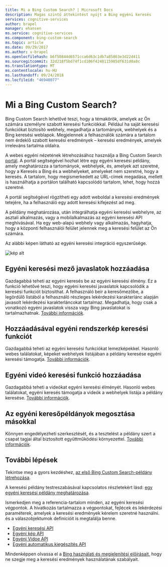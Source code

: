 ```yaml
---
title: Mi a Bing Custom Search? | Microsoft Docs
description: Magas szintű áttekintést nyújt a Bing egyéni keresés
services: cognitive-services
author: brapel
manager: ehansen
ms.service: cognitive-services
ms.component: bing-custom-search
ms.topic: article
ms.date: 09/29/2017
ms.author: v-brapel
ms.openlocfilehash: b6f50844d6571cca6d63c1db7a85863e3d22d411
ms.sourcegitcommit: 32d218f5bd74f1cd106f4248115985df631d0a8c
ms.translationtype: MT
ms.contentlocale: hu-HU
ms.lasthandoff: 09/24/2018
ms.locfileid: "46948077"
---
```

# <a name="what-is-bing-custom-search"></a>Mi a Bing Custom Search?

Bing Custom Search lehetővé teszi, hogy a témakörök, amelyek az Ön számára személyre szabott keresési funkciókkal. Például ha saját keresési funkciókat biztosító webhely, megadhatja a tartományok, webhelyek és a Bing keresési weblapok. Megjelennek a felhasználók számára a tartalom nem érdeklő szabott keresési eredmények – keresési eredmények, amelyek irreleváns tartalma oldalra.

A webes egyéni nézetének létrehozásához használja a Bing Custom Search [portál](https://customsearch.ai). A portál segítségével hozhat létre egy egyéni keresési példány, amely meghatározza a tartományok, webhelyek, és, amelyek azt szeretné, hogy a Keresés a Bing és a webhelyeket, amelyeket nem szeretné, hogy a keresés. A tartalom, hogy megismerkedett az URL-címek megadása, mellett is használhatja a portálon található kapcsolódó tartalom, lehet, hogy hozzá szeretné.

A portál segítségével rögzítheti egy adott weboldal a keresési eredmények tetejére, ha a felhasználó egy adott keresési kifejezést ad meg. 

A példány meghatározása, után integrálhatja egyéni keresési webhelyre, az asztali alkalmazás, vagy a mobilalkalmazás az egyéni keresési API meghívásával. Ha egy web-alapú webhely vagy alkalmazás, hagyhatja, hogy a központi felhasználói felület jelennek meg a keresési felület az Ön számára.

Az alábbi képen látható az egyéni keresési integráció egyszerűsége.

![kép alt](./media/bcs-overview.png "hogyan a Bing Custom Search működik.")

## <a name="adding-custom-search-box-suggestions"></a>Egyéni keresési mező javaslatok hozzáadása

Gazdagabbá teheti az egyéni keresés be az egyéni keresési élmény. Ez a funkció lehetővé teszi, hogy egyéni keresési javaslatok kapcsolódik a keresési funkciót biztosíthat. A felhasználó beír a keresőmezőbe, a legördülő listából a felhasználó részleges lekérdezési karakterlánc alapján javasolt lekérdezési karakterláncokat tartalmaz. Megadhatja, hogy csak a vonatkozó egyéni javaslatok vissza vagy Bing javaslatokat is tartalmazhatnak. [További információk](define-custom-suggestions.md).

## <a name="adding-custom-image-search-experience"></a>Hozzáadásával egyéni rendszerkép keresési funkciót

Gazdagabbá teheti az egyéni keresési funkciókat lemezképekkel. Hasonló webes találatokat, képeket webhelyek listájában a példány keresése egyéni keresési támogatja. [További információk](get-images-from-instance.md).

## <a name="adding-custom-video-search-experience"></a>Egyéni videó keresési funkció hozzáadása

Gazdagabbá teheti a videókat egyéni keresési élményét. Hasonló webes találatokat, egyéni keresés támogatja a videók a webhelyek listája a példány keresése. [További információk](get-videos-from-instance.md).

## <a name="sharing-your-custom-search-instance-with-others"></a>Az egyéni keresőpéldányok megosztása másokkal

Könnyen engedélyezheti szerkesztését, és a tesztelést a példány szert a csapat tagjai által biztosított együttműködési környezettel. [További információk](share-your-custom-search.md).

## <a name="next-steps"></a>További lépések

Tekintse meg a gyors kezdéshez, [az első Bing Custom Search-példány létrehozása](quick-start.md).

A keresési példány testreszabásával kapcsolatos részletekért lásd: [egy egyéni keresési példány meghatározása](define-your-custom-view.md).

Ismerkedjen meg a referencia-tartalom minden, az egyéni keresési végpontok. A hivatkozás tartalmazza a végpontokat, fejlécek és lekérdezési paraméterek, amelyek a keresési eredmények kérelem szeretné használni. és a válaszobjektumok definícióit is megtalálja benne.

- [Egyéni keresési API](https://docs.microsoft.com/rest/api/cognitiveservices/bing-custom-search-api-v7-reference)
- [Egyéni kép API](https://docs.microsoft.com/rest/api/cognitiveservices/bing-custom-images-api-v7-reference)
- [Egyéni Vidoe API](https://docs.microsoft.com/rest/api/cognitiveservices/bing-custom-videos-api-v7-reference)
- [Egyéni automatikus kiegészítés API](https://docs.microsoft.com/rest/api/cognitiveservices/bing-custom-autosuggest-api-v7-reference)


Mindenképpen olvassa el a [Bing használati és megjelenítési előírásait,](./use-and-display-requirements.md) hogy ne szegje meg a keresési eredmények használatának szabályait.